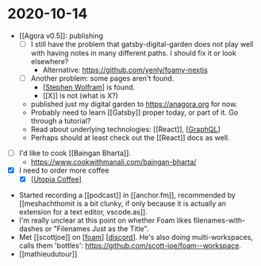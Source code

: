 # 2020-10-14

 - [[Agora v0.5]]: publishing
    - [ ] I still have the problem that gatsby-digital-garden does not play well with having notes in many different paths. I should fix it or look elsewhere?
      - Alternative: https://github.com/yenly/foamy-nextjs
    - [ ] Another problem: some pages aren't found.
      - [[Stephen Wolfram]] is found.
      - [[X]] is not (what is X?)
    - published just my digital garden to https://anagora.org for now.
    - Probably need to learn [[Gatsby]] proper today, or part of it. Go through a tutorial?
     - Read about underlying technologies: [[React]], [[GraphQL]]
    - Perhaps should at least check out the [[React]] docs as well.
 - [ ] I'd like to cook [[Baingan Bharta]].
   - https://www.cookwithmanali.com/baingan-bharta/
 - [x] I need to order more coffee
   - [x] [[Utopia Coffee]]
 - Started recording a [[podcast]] in [[anchor.fm]], recommended by [[meshachthomit is a bit clunky, if only because it is actually an extension for a text editor, vscode.as]].
 - I'm really unclear at this point on whether Foam likes filenames-with-dashes or "Filenames Just as the Title".
 - Met [[scottjoe]] on [[foam]] [[discord]]. He's also doing multi-workspaces, calls them 'bottles': https://github.com/scott-joe/foam--workspace.
 - [[mathieudutour]]

[//begin]: # "Autogenerated link references for markdown compatibility"
[Stephen Wolfram]: ../stephen-wolfram "Stephen Wolfram"
[GraphQL]: ../graphql "GraphQL"
[Utopia Coffee]: ../utopia-coffee "Utopia Coffee"
[meshachthomas]: ../meshachthomas "Meshachthomas"
[foam]: ../foam "Foam"
[discord]: ../discord "Discord"
[//end]: # "Autogenerated link references"